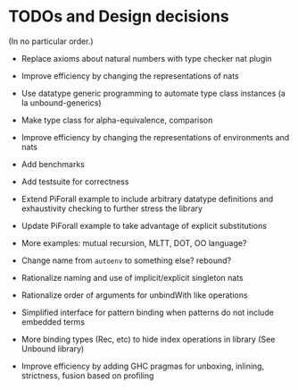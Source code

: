 # TODOs and Design decisions

(In no particular order.)

- Replace axioms about natural numbers with type checker nat plugin
- Improve efficiency by changing the representations of nats

- Use datatype generic programming to automate type class instances
  (a la unbound-generics)

- Make type class for alpha-equivalence, comparison

- Improve efficiency by changing the representations of environments and nats

- Add benchmarks

- Add testsuite for correctness

- Extend PiForall example to include arbitrary datatype definitions and exhaustivity checking to further stress the library
- Update PiForall example to take advantage of explicit substitutions

- More examples:  mutual recursion, MLTT, DOT, OO language? 

- Change name from `autoenv` to something else? rebound? 

- Rationalize naming and use of implicit/explicit singleton nats

- Rationalize order of arguments for unbindWith like operations

- Simplified interface for pattern binding when patterns do not include embedded terms

- More binding types (Rec, etc) to hide index operations in library
  (See Unbound library)

- Improve efficiency by adding GHC pragmas for unboxing, inlining, strictness, fusion based on profiling


